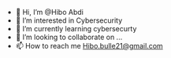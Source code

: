 - 👋 Hi, I’m @Hibo Abdi
- 👀 I’m interested in Cybersecurity
- 🌱 I’m currently learning cybersecurty 
- 💞️ I’m looking to collaborate on ...
- 📫 How to reach me Hibo.bulle21@gmail.com

<!---
Hibobulle2021/Hibobulle2021 is a ✨ special ✨ repository because its `README.md` (this file) appears on your GitHub profile.
You can click the Preview link to take a look at your changes.
--->
